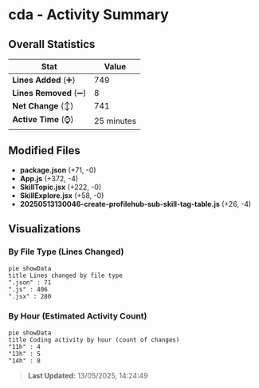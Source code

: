 # cda - Activity Summary 

## Overall Statistics

| Stat                   | Value                                                             |
| ---------------------- | ----------------------------------------------------------------- |
| **Lines Added** (➕)   | 749                                          |
| **Lines Removed** (➖) | 8                                        |
| **Net Change** (↕)    | 741                |
| **Active Time** (⌚)   | 25 minutes |


## Modified Files
- **package.json** (+71, -0)
- **App.js** (+372, -4)
- **SkillTopic.jsx** (+222, -0)
- **SkillExplore.jsx** (+58, -0)
- **20250513130046-create-profilehub-sub-skill-tag-table.js** (+26, -4)

## Visualizations

### By File Type (Lines Changed)

```mermaid
pie showData
title Lines changed by file type
".json" : 71
".js" : 406
".jsx" : 280
```

### By Hour (Estimated Activity Count)

```mermaid
pie showData
title Coding activity by hour (count of changes)
"11h" : 4
"13h" : 5
"14h" : 8
```


> **Last Updated:** 13/05/2025, 14:24:49